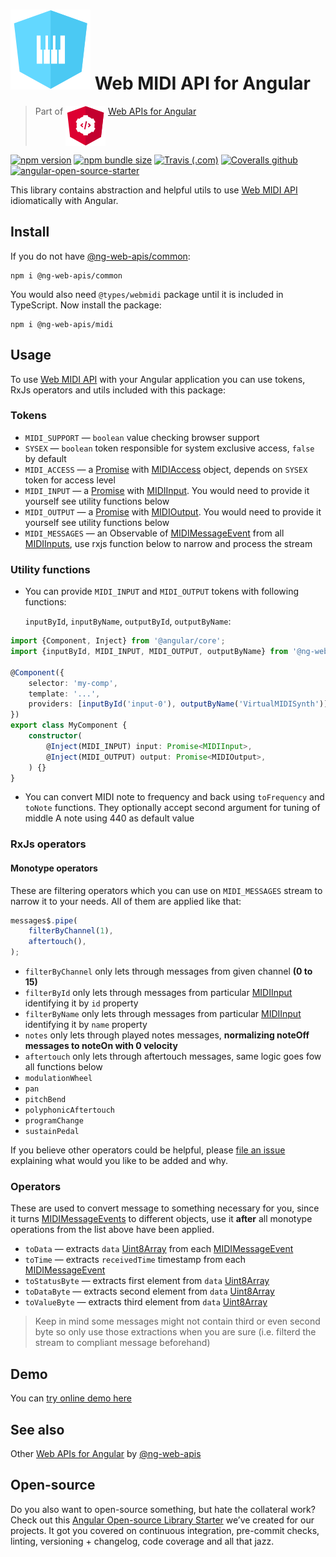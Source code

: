 # ![ng-web-apis logo](https://github.com/ng-web-apis/midi/blob/master/projects/demo/src/assets/logo.svg) Web MIDI API for Angular

> Part of <img src="projects/demo/src/assets/web-api.svg" align="top"> [Web APIs for Angular](https://ng-web-apis.github.io/)

[![npm version](https://img.shields.io/npm/v/@ng-web-apis/midi.svg)](https://npmjs.com/package/@ng-web-apis/midi)
[![npm bundle size](https://img.shields.io/bundlephobia/minzip/@ng-web-apis/midi)](https://bundlephobia.com/result?p=@ng-web-apis/midi)
[![Travis (.com)](https://img.shields.io/travis/com/ng-web-apis/midi)](https://travis-ci.com/ng-web-apis/midi)
[![Coveralls github](https://img.shields.io/coveralls/github/ng-web-apis/midi)](https://coveralls.io/github/ng-web-apis/midi?branch=master)
[![angular-open-source-starter](https://img.shields.io/badge/made%20with-angular--open--source--starter-d81676?logo=angular)](https://github.com/TinkoffCreditSystems/angular-open-source-starter)

This library contains abstraction and helpful utils to use [Web MIDI API](https://www.w3.org/TR/webmidi) idiomatically with Angular.

## Install

If you do not have [@ng-web-apis/common](https://github.com/ng-web-apis/common):

```
npm i @ng-web-apis/common
```

You would also need `@types/webmidi` package until it is included in TypeScript. Now install the package:

```
npm i @ng-web-apis/midi
```

## Usage

To use [Web MIDI API](https://www.w3.org/TR/webmidi) with your Angular application you can
use tokens, RxJs operators and utils included with this package:

### Tokens

-   `MIDI_SUPPORT` — `boolean` value checking browser support
-   `SYSEX` — `boolean` token responsible for system exclusive access, `false` by default
-   `MIDI_ACCESS` — a [Promise](https://developer.mozilla.org/ru/docs/Web/JavaScript/Reference/Global_Objects/Promise)
    with [MIDIAccess](https://developer.mozilla.org/en-US/docs/Web/API/MIDIAccess) object,
    depends on `SYSEX` token for access level
-   `MIDI_INPUT` — a [Promise](https://developer.mozilla.org/ru/docs/Web/JavaScript/Reference/Global_Objects/Promise)
    with [MIDIInput](https://developer.mozilla.org/en-US/docs/Web/API/MIDIInput). You would need to
    provide it yourself see utility functions below
-   `MIDI_OUTPUT` — a [Promise](https://developer.mozilla.org/ru/docs/Web/JavaScript/Reference/Global_Objects/Promise)
    with [MIDIOutput](https://developer.mozilla.org/en-US/docs/Web/API/MIDIOutput). You would need to
    provide it yourself see utility functions below
-   `MIDI_MESSAGES` — an Observable of [MIDIMessageEvent](https://developer.mozilla.org/en-US/docs/Web/API/MIDIMessageEvent)
    from all [MIDIInputs](https://developer.mozilla.org/en-US/docs/Web/API/MIDIInput),
    use rxjs function below to narrow and process the stream

### Utility functions

-   You can provide `MIDI_INPUT` and `MIDI_OUTPUT` tokens with following functions:

    `inputById`, `inputByName`, `outputById`, `outputByName`:

```typescript
import {Component, Inject} from '@angular/core';
import {inputById, MIDI_INPUT, MIDI_OUTPUT, outputByName} from '@ng-web-apis/midi';

@Component({
    selector: 'my-comp',
    template: '...',
    providers: [inputById('input-0'), outputByName('VirtualMIDISynth')],
})
export class MyComponent {
    constructor(
        @Inject(MIDI_INPUT) input: Promise<MIDIInput>,
        @Inject(MIDI_OUTPUT) output: Promise<MIDIOutput>,
    ) {}
}
```

-   You can convert MIDI note to frequency and back using `toFrequency` and `toNote` functions.
    They optionally accept second argument for tuning of middle A note using 440 as default value

### RxJs operators

#### Monotype operators

These are filtering operators which you can use on `MIDI_MESSAGES` stream to narrow it to your needs.
All of them are applied like that:

```typescript
messages$.pipe(
    filterByChannel(1),
    aftertouch(),
);
```

-   `filterByChannel` only lets through messages from given channel **(0 to 15)**
-   `filterById` only lets through messages from particular
    [MIDIInput](https://developer.mozilla.org/en-US/docs/Web/API/MIDIInput)
    identifying it by `id` property
-   `filterByName` only lets through messages from particular
    [MIDIInput](https://developer.mozilla.org/en-US/docs/Web/API/MIDIInput)
    identifying it by `name` property
-   `notes` only lets through played notes messages, **normalizing noteOff messages to noteOn with 0 velocity**
-   `aftertouch` only lets through aftertouch messages, same logic goes fow all functions below
-   `modulationWheel`
-   `pan`
-   `pitchBend`
-   `polyphonicAftertouch`
-   `programChange`
-   `sustainPedal`

If you believe other operators could be helpful, please [file an issue](https://github.com/ng-web-apis/midi/issues) explaining what
would you like to be added and why.

### Operators

These are used to convert message to something necessary for you, since it turns
[MIDIMessageEvents](https://developer.mozilla.org/en-US/docs/Web/API/MIDIMessageEvent)
to different objects, use it **after** all monotype operations from the list above
have been applied.

-   `toData` — extracts `data` [Uint8Array](https://developer.mozilla.org/ru/docs/Web/JavaScript/Reference/Global_Objects/Uint8Array)
    from each [MIDIMessageEvent](https://developer.mozilla.org/en-US/docs/Web/API/MIDIMessageEvent)
-   `toTime` — extracts `receivedTime` timestamp from each
    [MIDIMessageEvent](https://developer.mozilla.org/en-US/docs/Web/API/MIDIMessageEvent)
-   `toStatusByte` — extracts first element from `data` [Uint8Array](https://developer.mozilla.org/ru/docs/Web/JavaScript/Reference/Global_Objects/Uint8Array)
-   `toDataByte` — extracts second element from `data` [Uint8Array](https://developer.mozilla.org/ru/docs/Web/JavaScript/Reference/Global_Objects/Uint8Array)
-   `toValueByte` — extracts third element from `data` [Uint8Array](https://developer.mozilla.org/ru/docs/Web/JavaScript/Reference/Global_Objects/Uint8Array)

> Keep in mind some messages might not contain third or even second byte so only use those
> extractions when you are sure (i.e. filterd the stream to compliant message beforehand)

## Demo

You can [try online demo here](https://ng-web-apis.github.io/midi)

## See also

Other [Web APIs for Angular](https://ng-web-apis.github.io/) by [@ng-web-apis](https://github.com/ng-web-apis)

## Open-source

Do you also want to open-source something, but hate the collateral work?
Check out this [Angular Open-source Library Starter](https://github.com/TinkoffCreditSystems/angular-open-source-starter)
we’ve created for our projects. It got you covered on continuous integration,
pre-commit checks, linting, versioning + changelog, code coverage and all that jazz.
